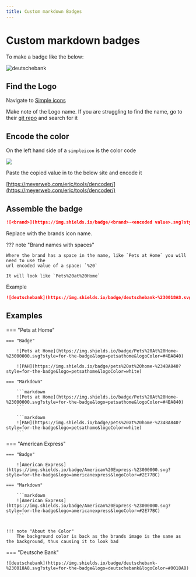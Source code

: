 ```yaml
---
title: Custom markdown Badges
---
```

# Custom markdown badges

To make a badge like the below:

![deutschebank](https://img.shields.io/badge/deutschebank-%230018A8.svg?style=for-the-badge&logo=deutschebank&logoColor=#0018A8)

## Find the Logo

Navigate to [Simple icons](https://simpleicons.org)

Make note of the Logo name. If you are struggling to find the name, go to their [git repo](https://github.com/simple-icons/simple-icons) and search for it

## Encode the color

On the left hand side of a `simpleicon` is the color code

![](../../assets/amex-simpleicons.png)

Paste the copied value in to the below site and encode it

[https://meyerweb.com/eric/tools/dencoder/](https://meyerweb.com/eric/tools/dencoder/)

## Assemble the badge

```markdown
![<brand>](https://img.shields.io/badge/<brand>-<encoded value>.svg?style=for-the-badge&logo=<brand>&logoColor=<hex>)
```

Replace <brand> with the brands icon name.

??? note "Brand names with spaces"

    Where the brand has a space in the name, like `Pets at Home` you will need to use the
    url encoded value of a space: `%20`

    It will look like `Pets%20at%20Home`

Example

```markdown
![deutschebank](https://img.shields.io/badge/deutschebank-%230018A8.svg?style=for-the-badge&logo=deutschebank&logoColor=#0018A8)
```

## Examples

=== "Pets at Home"

    === "Badge"

        ![Pets at Home](https://img.shields.io/badge/Pets%20At%20Home-%23000000.svg?style=for-the-badge&logo=petsathome&logoColor=#4BA840)

        ![PAH](https://img.shields.io/badge/pets%20at%20home-%234BA840?style=for-the-badge&logo=petsathome&logoColor=white)

    === "Markdown"

        ```markdown
        ![Pets at Home](https://img.shields.io/badge/Pets%20At%20Home-%23000000.svg?style=for-the-badge&logo=petsathome&logoColor=#4BA840)
        ```

        ```markdown
        ![PAH](https://img.shields.io/badge/pets%20at%20home-%234BA840?style=for-the-badge&logo=petsathome&logoColor=white)
        ```

=== "American Express"

    === "Badge"

        ![American Express](https://img.shields.io/badge/American%20Express-%23000000.svg?style=for-the-badge&logo=americanexpress&logoColor=#2E77BC)

    === "Markdown"

        ```markdown
        ![American Express](https://img.shields.io/badge/American%20Express-%23000000.svg?style=for-the-badge&logo=americanexpress&logoColor=#2E77BC)
        ```


    !!! note "About the Color"
        The background color is back as the brands image is the same as the background, thus causing it to look bad

=== "Deutsche Bank"

    ![deutschebank](https://img.shields.io/badge/deutschebank-%230018A8.svg?style=for-the-badge&logo=deutschebank&logoColor=#0018A8)
